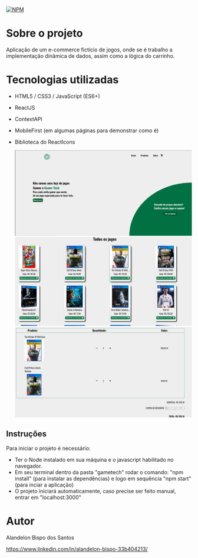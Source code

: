 #  
[![NPM](https://img.shields.io/npm/l/react)](https://github.com/AlanBispo/game-tech/blob/main/LICENSE) 

# Sobre o projeto

Aplicação de um e-commerce fictício de jogos, onde se é trabalho a implementação dinâmica de dados, assim como a lógica do carrinho.

# Tecnologias utilizadas
- HTML5 / CSS3 / JavaScript (ES6+)
- ReactJS

- ContextAPI
- MobileFirst (em algumas páginas para demonstrar como é)
- Biblioteca do ReactIcons

  <img src="https://github.com/AlanBispo/game-tech/blob/main/src/assets/home.png" width="700px" />
  <img src="https://github.com/AlanBispo/game-tech/blob/main/src/assets/produtos.png" width="700px" />
  <img src="https://github.com/AlanBispo/game-tech/blob/main/src/assets/carrinho.png" width="700px" />

## Instruções
Para iniciar o projeto é necessário:
- Ter o Node instalado em sua máquina e o javascript habilitado no navegador.
- Em seu terminal dentro da pasta "gametech" rodar o comando: "npm install" (para instalar as dependências) e logo em sequência "npm start" (para inciar a aplicação)
- O projeto iniciará automaticamente, caso precise ser feito manual, entrar em "localhost:3000"

# Autor

Alandelon Bispo dos Santos

https://www.linkedin.com/in/alandelon-bispo-33b404213/
